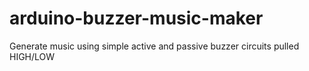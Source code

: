 # arduino-buzzer-music-maker
Generate music using simple active and passive buzzer circuits pulled HIGH/LOW
